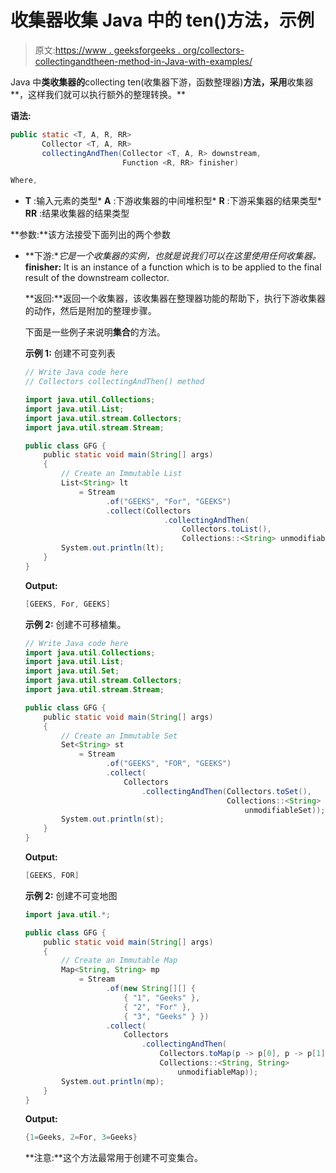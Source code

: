# 收集器收集 Java 中的 ten()方法，示例

> 原文:[https://www . geeksforgeeks . org/collectors-collectingandtheen-method-in-Java-with-examples/](https://www.geeksforgeeks.org/collectors-collectingandthen-method-in-java-with-examples/)

Java 中**类收集器的**collecting ten(收集器下游，函数整理器)**方法，采用**收集器**，这样我们就可以执行额外的整理转换。**

**语法:**

```java
public static <T, A, R, RR> 
       Collector <T, A, RR> 
       collectingAndThen(Collector <T, A, R> downstream, 
                         Function <R, RR> finisher)

Where,

```

*   **T** :输入元素的类型*   **A** :下游收集器的中间堆积型*   **R** :下游采集器的结果类型*   **RR** :结果收集器的结果类型

**参数:**该方法接受下面列出的两个参数

*   **下游:**它是一个收集器的实例，也就是说我们可以在这里使用任何收集器。*   **finisher:** It is an instance of a function which is to be applied to the final result of the downstream collector.

    **返回:**返回一个收集器，该收集器在整理器功能的帮助下，执行下游收集器的动作，然后是附加的整理步骤。

    下面是一些例子来说明**集合**的方法。

    **示例 1:** 创建不可变列表

    ```java
    // Write Java code here
    // Collectors collectingAndThen() method

    import java.util.Collections;
    import java.util.List;
    import java.util.stream.Collectors;
    import java.util.stream.Stream;

    public class GFG {
        public static void main(String[] args)
        {
            // Create an Immutable List
            List<String> lt
                = Stream
                      .of("GEEKS", "For", "GEEKS")
                      .collect(Collectors
                                   .collectingAndThen(
                                       Collectors.toList(),
                                       Collections::<String> unmodifiableList));
            System.out.println(lt);
        }
    }
    ```

    **Output:**

    ```java
    [GEEKS, For, GEEKS]

    ```

    **示例 2:** 创建不可移植集。

    ```java
    // Write Java code here
    import java.util.Collections;
    import java.util.List;
    import java.util.Set;
    import java.util.stream.Collectors;
    import java.util.stream.Stream;

    public class GFG {
        public static void main(String[] args)
        {
            // Create an Immutable Set
            Set<String> st
                = Stream
                      .of("GEEKS", "FOR", "GEEKS")
                      .collect(
                          Collectors
                              .collectingAndThen(Collectors.toSet(),
                                                 Collections::<String>
                                                     unmodifiableSet));
            System.out.println(st);
        }
    }
    ```

    **Output:**

    ```java
    [GEEKS, FOR]

    ```

    **示例 2:** 创建不可变地图

    ```java
    import java.util.*;

    public class GFG {
        public static void main(String[] args)
        {
            // Create an Immutable Map
            Map<String, String> mp
                = Stream
                      .of(new String[][] {
                          { "1", "Geeks" },
                          { "2", "For" },
                          { "3", "Geeks" } })
                      .collect(
                          Collectors
                              .collectingAndThen(
                                  Collectors.toMap(p -> p[0], p -> p[1]),
                                  Collections::<String, String>
                                      unmodifiableMap));
            System.out.println(mp);
        }
    }
    ```

    **Output:**

    ```java
    {1=Geeks, 2=For, 3=Geeks}

    ```

    **注意:**这个方法最常用于创建不可变集合。
